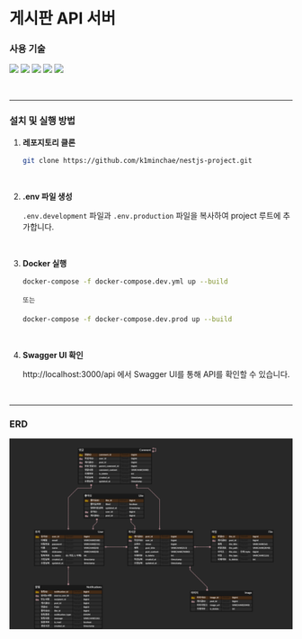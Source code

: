 # 게시판 API 서버

### 사용 기술

<img src="https://img.shields.io/badge/nestjs-E0234E?style=for-the-badge&logo=nest&logoColor=white"> <img src="https://img.shields.io/badge/typescript-3178C6?style=for-the-badge&logo=typescript&logoColor=white"> <img src="https://img.shields.io/badge/TypeORM-FE0803?style=for-the-badge&logo=typeorm&logoColor=white"> <img src="https://img.shields.io/badge/postgresql-4169E1?style=for-the-badge&logo=postgresql&logoColor=white"> <img src="https://img.shields.io/badge/docker-2496ED?style=for-the-badge&logo=docker&logoColor=white">

<br>

---

### 설치 및 실행 방법

1. **레포지토리 클론**

   ```bash
   git clone https://github.com/k1minchae/nestjs-project.git
   ```

<br>

2. **.env 파일 생성**

   <code>.env.development</code> 파일과 <code>.env.production</code> 파일을 복사하여 project 루트에 추가합니다.

<br>

3. **Docker 실행**

   ```bash
   docker-compose -f docker-compose.dev.yml up --build

   또는

   docker-compose -f docker-compose.dev.prod up --build
   ```

<br>

4. **Swagger UI 확인**

   http://localhost:3000/api 에서 Swagger UI를 통해 API를 확인할 수 있습니다.

<br>

---

### ERD

![erd](./board.png)
